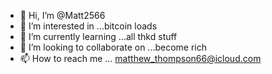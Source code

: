 - 👋 Hi, I’m @Matt2566
- 👀 I’m interested in ...bitcoin loads
- 🌱 I’m currently learning ...all thkd stuff
- 💞️ I’m looking to collaborate on ...become rich
- 📫 How to reach me ... matthew_thompson66@icloud.com

<!---
Matt2566/Matt2566 is a ✨ special ✨ repository because its `README.md` (this file) appears on your GitHub profile.
You can click the Preview link to take a look at your changes.
--->
